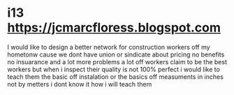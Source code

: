 # i13 https://jcmarcfloress.blogspot.com
I would like to design a better network for construction workers off my hometonw cause we dont have union or sindicate about pricing no benefits no insuarance and a lot more problems a lot off workers claim to be the best workers but when i inspect their quality is not 100% perfect i would like to teach them the basic off instalation or the basics off measuments in inches not by metters i dont know it how i will teach them 
